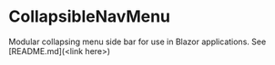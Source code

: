 # CollapsibleNavMenu
Modular collapsing menu side bar for use in Blazor applications. See [README.md](&lt;link here>)
